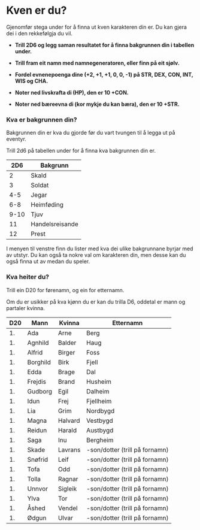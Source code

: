 # Kven er du?

Gjenomfør stega under for å finna ut kven karakteren din er. Du kan gjera dei i den rekkefølgja du vil.

- **Trill 2D6 og legg saman resultatet for å finna bakgrunnen din i tabellen under.**

- **Trill fram eit namn med namnegeneratoren, eller finn på eit sjølv.**

- **Fordel evnenepoenga dine (+2, +1, +1, 0, 0, -1) på STR, DEX, CON, INT, WIS og CHA.**

- **Noter ned livskrafta di (HP), den er 10 +CON.**

- **Noter ned bæreevna di (kor mykje du kan bæra), den er 10 +STR.**


### Kva er bakgrunnen din?

Bakgrunnen din er kva du gjorde før du vart tvungen til å legga ut på eventyr.

Trill 2d6 på tabellen under for å finna kva bakgrunnen din er.

| 2D6 | Bakgrunn |
| ---- | --------------- |
| 2    | Skald           | 
|3 | Soldat |
| 4-5 | Jegar |
| 6-8  | Heimføding      |
| 9-10 | Tjuv            |
| 11   | Handelsreisande |
| 12   | Prest|

I menyen til venstre finn du lister med kva dei ulike bakgrunnane byrjar med av utstyr. Du kan også ta nokre val om karakteren din, men desse kan du også finna ut av medan du speler.


### Kva heiter du?

Trill ein D20 for førenamn, og ein for etternamn.  

Om du er usikker på kva kjønn du er kan du trilla D6, oddetal er mann og partaler kvinna.

| D20 | Mann     | Kvinna  | Etternamn                       |
| --- | -------- | ------- | ------------------------------- |
| 1.  | Ada      | Arne    | Berg                            |
| 1.  | Agnhild  | Balder  | Haug                            |
| 1.  | Alfrid   | Birger  | Foss                            |
| 1.  | Borghild | Birk    | Fjell                           |
| 1.  | Edda     | Brage   | Dal                             |
| 1.  | Frejdis  | Brand   | Husheim                         |
| 1.  | Gudborg  | Egil    | Dalheim                         |
| 1.  | Idun     | Frej    | Fjellheim                       |
| 1.  | Lia      | Grim    | Nordbygd                        |
| 1.  | Magna    | Halvard | Vestbygd                        |
| 1.  | Reidun   | Harald  | Austbygd                        |
| 1.  | Saga     | Inu     | Bergheim                        |
| 1.  | Skade    | Lavrans  | \-son/dotter (trill på fornamn) |
| 1.  | Snøfrid  | Leif    | \-son/dotter (trill på fornamn) |
| 1.  | Tofa     | Odd     | \-son/dotter (trill på fornamn) |
| 1.  | Tolla    | Ragnar  | \-son/dotter (trill på fornamn) |
| 1.  | Unnvor   | Sigleik | \-son/dotter (trill på fornamn) |
| 1.  | Ylva     | Tor     | \-son/dotter (trill på fornamn) |
| 1.  | Åshed    | Vendel  | \-son/dotter (trill på fornamn) |
| 1.  | Ødgun    | Ulvar   | \-son/dotter (trill på fornamn) |
